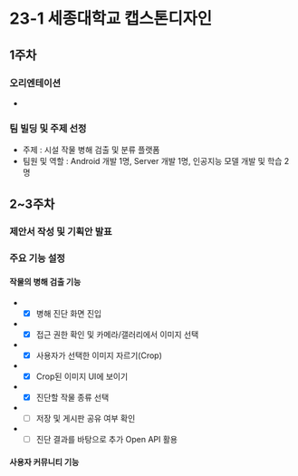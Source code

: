 # 23-1 세종대학교 캡스톤디자인

## 1주차
### 오리엔테이션
* 
### 팀 빌딩 및 주제 선정
* 주제 : 시설 작물 병해 검출 및 분류 플랫폼   
* 팀원 및 역할 : Android 개발 1명, Server 개발 1명, 인공지능 모델 개발 및 학습 2명   

## 2~3주차
### 제안서 작성 및 기획안 발표   

### 주요 기능 설정
#### 작물의 병해 검출 기능   
* - [x] 병해 진단 화면 진입
* - [x] 접근 권한 확인 및 카메라/갤러리에서 이미지 선택
* - [x] 사용자가 선택한 이미지 자르기(Crop)
* - [x] Crop된 이미지 UI에 보이기
* - [x] 진단할 작물 종류 선택   
* - [ ] 저장 및 게시판 공유 여부 확인
* - [ ] 진단 결과를 바탕으로 추가 Open API 활용

#### 사용자 커뮤니티 기능
